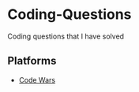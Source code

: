 # Coding-Questions
Coding questions that I have solved

## Platforms

* [Code Wars](https://github.com/Mayank0255/Coding-Questions/tree/master/codewars)
